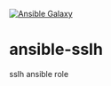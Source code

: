  [![Ansible Galaxy](http://img.shields.io/badge/galaxy-vdemeester.sslh-660198.svg?style=flat)](https://galaxy.ansible.com/list#/roles/2575)

# ansible-sslh
sslh ansible role
